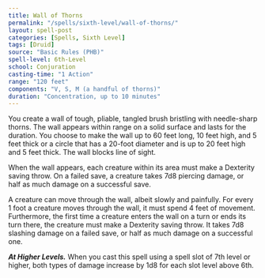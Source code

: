 ```yaml
---
title: Wall of Thorns
permalink: "/spells/sixth-level/wall-of-thorns/"
layout: spell-post
categories: [Spells, Sixth Level]
tags: [Druid]
source: "Basic Rules (PHB)"
spell-level: 6th-Level
school: Conjuration
casting-time: "1 Action"
range: "120 feet"
components: "V, S, M (a handful of thorns)"
duration: "Concentration, up to 10 minutes"
---
```


You create a wall of tough, pliable, tangled brush bristling with needle-sharp thorns. The wall appears within range on a solid surface and lasts for the duration. You choose to make the wall up to 60 feet long, 10 feet high, and 5 feet thick or a circle that has a 20-foot diameter and is up to 20 feet high and 5 feet thick. The wall blocks line of sight.

When the wall appears, each creature within its area must make a Dexterity saving throw. On a failed save, a creature takes 7d8 piercing damage, or half as much damage on a successful save.

A creature can move through the wall, albeit slowly and painfully. For every 1 foot a creature moves through the wall, it must spend 4 feet of movement. Furthermore, the first time a creature enters the wall on a turn or ends its turn there, the creature must make a Dexterity saving throw. It takes 7d8 slashing damage on a failed save, or half as much damage on a successful one.

***At Higher Levels.*** When you cast this spell using a spell slot of 7th level or higher, both types of damage increase by 1d8 for each slot level above 6th.